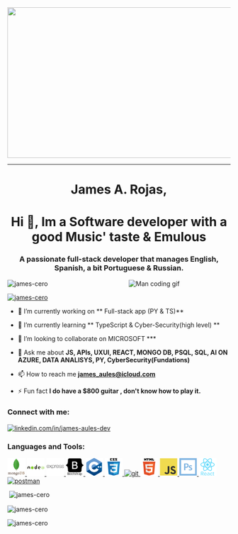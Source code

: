 

<img align="center" width="950" height="340" src="https://media.tenor.com/CIMvvm4prbMAAAAC/banner.gif">
<hr>
<h1 align="center"> James A. Rojas, </h1>
<h1 align="center">Hi 👋, Im a Software developer with a good Music' taste & Emulous  </h1>
<h3 align="center">A passionate full-stack developer that manages English, Spanish, a bit Portuguese & Russian.</h3>
<img src="https://www.lambdatest.com/resources/images/news24.gif" align="right" width="230" alt="Man coding gif"></img>

<p align="left"> <img src="https://komarev.com/ghpvc/?username=james-cero&label=Profile%20views&color=0e75b6&style=flat" alt="james-cero" /> </p>

<p align="left"> <a href="https://github.com/ryo-ma/github-profile-trophy"><img  width="550" src="https://github-profile-trophy.vercel.app/?username=james-cero" alt="james-cero" /></a> </p>

- 🔭 I’m currently working on ** Full-stack app (PY & TS)**

- 🌱 I’m currently learning ** TypeScript & Cyber-Security(high level) **

- 👯 I’m looking to collaborate on MICROSOFT ***

- 💬 Ask me about **JS, APIs, UXUI, REACT, MONGO DB, PSQL, SQL, AI ON AZURE, DATA ANALISYS, PY, CyberSecurity(Fundations)**

- 📫 How to reach me **james_aules@icloud.com**

- ⚡ Fun fact **I do have a $800 guitar , don't know how to play it.**

<h3 align="left">Connect with me:</h3>
<p align="left">
<a href="https://linkedin.com/in/james-aules-dev" target="blank"><img align="center" src="https://raw.githubusercontent.com/rahuldkjain/github-profile-readme-generator/master/src/images/icons/Social/linked-in-alt.svg" alt="linkedin.com/in/james-aules-dev" height="30" width="40" /></a>
</p>

<h3 align="left">Languages and Tools:</h3>
<p align="left"> <a href="https://www.mongodb.com/" target="_blank" rel="noreferrer"> <img src="https://raw.githubusercontent.com/devicons/devicon/master/icons/mongodb/mongodb-original-wordmark.svg" alt="mongodb" width="40" height="40"/> </a> <a href="https://nodejs.org" target="_blank" rel="noreferrer"> <img src="https://raw.githubusercontent.com/devicons/devicon/master/icons/nodejs/nodejs-original-wordmark.svg" alt="nodejs" width="40" height="40"/> </a>  <a href="https://expressjs.com" target="_blank" rel="noreferrer"> <img src="https://raw.githubusercontent.com/devicons/devicon/master/icons/express/express-original-wordmark.svg" alt="express" width="40" height="40"/> </a> <a href="https://getbootstrap.com" target="_blank" rel="noreferrer"> <img src="https://raw.githubusercontent.com/devicons/devicon/master/icons/bootstrap/bootstrap-plain-wordmark.svg" alt="bootstrap" width="40" height="40"/> </a> <a href="https://www.w3schools.com/cpp/" target="_blank" rel="noreferrer"> <a href="https://developer.android.com" target="_blank" rel="noreferrer"><img src="https://raw.githubusercontent.com/devicons/devicon/master/icons/cplusplus/cplusplus-original.svg" alt="cplusplus" width="40" height="40"/> </a> <a href="https://www.w3schools.com/css/" target="_blank" rel="noreferrer"> <img src="https://raw.githubusercontent.com/devicons/devicon/master/icons/css3/css3-original-wordmark.svg" alt="css3" width="40" height="40"/> </a> <a href="https://git-scm.com/" target="_blank" rel="noreferrer"> <img src="https://www.vectorlogo.zone/logos/git-scm/git-scm-icon.svg" alt="git" width="40" height="40"/> </a> <a href="https://www.w3.org/html/" target="_blank" rel="noreferrer"> <img src="https://raw.githubusercontent.com/devicons/devicon/master/icons/html5/html5-original-wordmark.svg" alt="html5" width="40" height="40"/> </a> <a href="https://developer.mozilla.org/en-US/docs/Web/JavaScript" target="_blank" rel="noreferrer"> <img src="https://raw.githubusercontent.com/devicons/devicon/master/icons/javascript/javascript-original.svg" alt="javascript" width="40" height="40"/> </a> <a href="https://www.photoshop.com/en" target="_blank" rel="noreferrer"> <img src="https://raw.githubusercontent.com/devicons/devicon/master/icons/photoshop/photoshop-line.svg" alt="photoshop" width="40" height="40"/> </a> <a href="https://reactjs.org/" target="_blank" rel="noreferrer"> <img src="https://raw.githubusercontent.com/devicons/devicon/master/icons/react/react-original-wordmark.svg" alt="react" width="40" height="40"/> </a>
  <a href="https://postman.com" target="_blank" rel="noreferrer"> <img src="https://www.vectorlogo.zone/logos/getpostman/getpostman-icon.svg" alt="postman" width="40" height="40"/> </a></p>



<p>&nbsp;<img align="rigth" src="https://github-readme-stats.vercel.app/api?username=james-cero&show_icons=true&locale=en" alt="james-cero" /></p>

<p><img align="center" src="https://github-readme-streak-stats.herokuapp.com/?user=james-cero&" alt="james-cero" /></p>


<p><img align="left" src="https://github-readme-stats.vercel.app/api/top-langs?username=james-cero&show_icons=true&locale=en&layout=compact" alt="james-cero" /></p>

